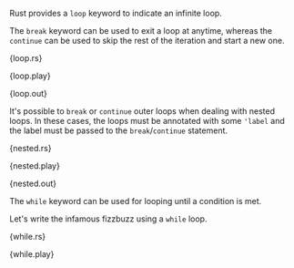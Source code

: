 Rust provides a `loop` keyword to indicate an infinite loop.

The `break` keyword can be used to exit a loop at anytime, whereas the
`continue` can be used to skip the rest of the iteration and start a new one.

{loop.rs}

{loop.play}

{loop.out}

It's possible to `break` or `continue` outer loops when dealing with nested
loops. In these cases, the loops must be annotated with some `'label` and the
label must be passed to the `break`/`continue` statement.

{nested.rs}

{nested.play}

{nested.out}

The `while` keyword can be used for looping until a condition is met.

Let's write the infamous fizzbuzz using a `while` loop.

{while.rs}

{while.play}
